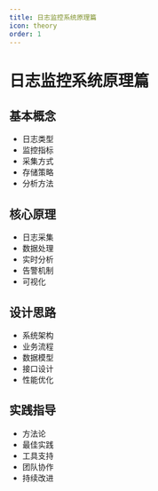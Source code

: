 ```yaml
---
title: 日志监控系统原理篇
icon: theory
order: 1
---
```


# 日志监控系统原理篇

## 基本概念
- 日志类型
- 监控指标
- 采集方式
- 存储策略
- 分析方法

## 核心原理
- 日志采集
- 数据处理
- 实时分析
- 告警机制
- 可视化

## 设计思路
- 系统架构
- 业务流程
- 数据模型
- 接口设计
- 性能优化

## 实践指导
- 方法论
- 最佳实践
- 工具支持
- 团队协作
- 持续改进
